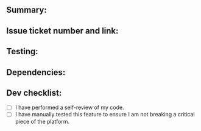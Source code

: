 ## Summary:

## Issue ticket number and link:

## Testing:

## Dependencies:

## Dev checklist:

- [ ] I have performed a self-review of my code.
- [ ] I have manually tested this feature to ensure I am not breaking a critical piece of the platform.